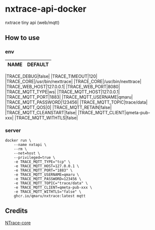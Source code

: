 # nxtrace-api-docker

nxtrace tiny api (web/mqtt)

## How to use

### env

|NAME|DEFAULT|
|:-:|:-:|

|TRACE_DEBUG|false|
|TRACE_TIMEOUT|120|
|TRACE_CORE|/usr/bin/nexttrace|
|TRACE_CORE|/usr/bin/nexttrace|
|TRACE_WEB_HOST|127.0.0.1|
|TRACE_WEB_PORT|8080|
|TRACE_MQTT_TYPE|ws|
|TRACE_MQTT_HOST|127.0.0.1|
|TRACE_MQTT_PORT|1883|
|TRACE_MQTT_USERNAME|qmaru|
|TRACE_MQTT_PASSWORD|123456|
|TRACE_MQTT_TOPIC|trace/data|
|TRACE_MQTT_QOS|0|
|TRACE_MQTT_RETAIN|false|
|TRACE_MQTT_CLEANSTART|false|
|TRACE_MQTT_CLIENT|qmeta-pub-xxx|
|TRACE_MQTT_WITHTLS|false|

### server

```shell
docker run \
    --name nxtapi \
    --rm \
    --net=host \
    --privileged=true \
    -e TRACE_MQTT_TYPE="tcp" \
    -e TRACE_MQTT_HOST=127.0.0.1 \
    -e TRACE_MQTT_PORT="1883" \
    -e TRACE_MQTT_USERNAME=qmaru \
    -e TRACE_MQTT_PASSWORD=123456 \
    -e TRACE_MQTT_TOPIC="trace/data" \
    -e TRACE_MQTT_CLIENT=qmeta-pub-xxx \
    -e TRACE_MQTT_WITHTLS="false" \
    ghcr.io/qmaru/nxtrace:latest mqtt
```

## Credits

[NTrace-core](https://github.com/nxtrace/NTrace-core)
